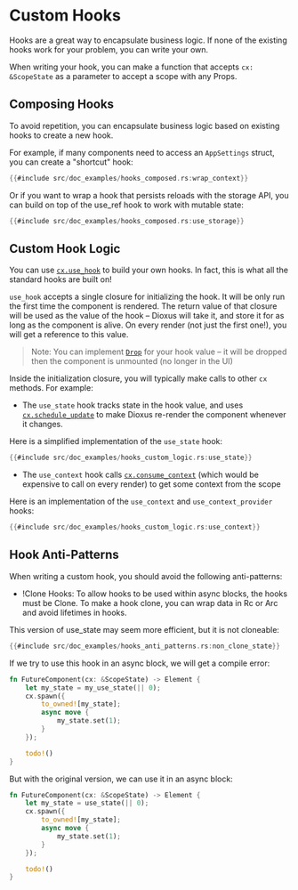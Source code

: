 # Custom Hooks

Hooks are a great way to encapsulate business logic. If none of the existing hooks work for your problem, you can write your own.

When writing your hook, you can make a function that accepts `cx: &ScopeState` as a parameter to accept a scope with any Props.

## Composing Hooks

To avoid repetition, you can encapsulate business logic based on existing hooks to create a new hook.

For example, if many components need to access an `AppSettings` struct, you can create a "shortcut" hook:

```rust
{{#include src/doc_examples/hooks_composed.rs:wrap_context}}
```

Or if you want to wrap a hook that persists reloads with the storage API, you can build on top of the use_ref hook to work with mutable state:

```rust
{{#include src/doc_examples/hooks_composed.rs:use_storage}}
```

## Custom Hook Logic

You can use [`cx.use_hook`](https://docs.rs/dioxus/latest/dioxus/prelude/struct.ScopeState.html#method.use_hook) to build your own hooks. In fact, this is what all the standard hooks are built on!

`use_hook` accepts a single closure for initializing the hook. It will be only run the first time the component is rendered. The return value of that closure will be used as the value of the hook – Dioxus will take it, and store it for as long as the component is alive. On every render (not just the first one!), you will get a reference to this value.

> Note: You can implement [`Drop`](https://doc.rust-lang.org/std/ops/trait.Drop.html) for your hook value – it will be dropped then the component is unmounted (no longer in the UI)

Inside the initialization closure, you will typically make calls to other `cx` methods. For example:

- The `use_state` hook tracks state in the hook value, and uses [`cx.schedule_update`](https://docs.rs/dioxus/latest/dioxus/prelude/struct.ScopeState.html#method.schedule_update) to make Dioxus re-render the component whenever it changes.

Here is a simplified implementation of the `use_state` hook:

```rust
{{#include src/doc_examples/hooks_custom_logic.rs:use_state}}
```

- The `use_context` hook calls [`cx.consume_context`](https://docs.rs/dioxus/latest/dioxus/prelude/struct.ScopeState.html#method.consume_context) (which would be expensive to call on every render) to get some context from the scope

Here is an implementation of the `use_context` and `use_context_provider` hooks:

```rust
{{#include src/doc_examples/hooks_custom_logic.rs:use_context}}
```

## Hook Anti-Patterns

When writing a custom hook, you should avoid the following anti-patterns:

- !Clone Hooks: To allow hooks to be used within async blocks, the hooks must be Clone. To make a hook clone, you can wrap data in Rc or Arc and avoid lifetimes in hooks.

This version of use_state may seem more efficient, but it is not cloneable:

```rust
{{#include src/doc_examples/hooks_anti_patterns.rs:non_clone_state}}
```

If we try to use this hook in an async block, we will get a compile error:

```rust
fn FutureComponent(cx: &ScopeState) -> Element {
	let my_state = my_use_state(|| 0);
	cx.spawn({
		to_owned![my_state];
		async move {
			my_state.set(1);
		}
	});

	todo!()
}
```

But with the original version, we can use it in an async block:

```rust
fn FutureComponent(cx: &ScopeState) -> Element {
	let my_state = use_state(|| 0);
	cx.spawn({
		to_owned![my_state];
		async move {
			my_state.set(1);
		}
	});

	todo!()
}
```
